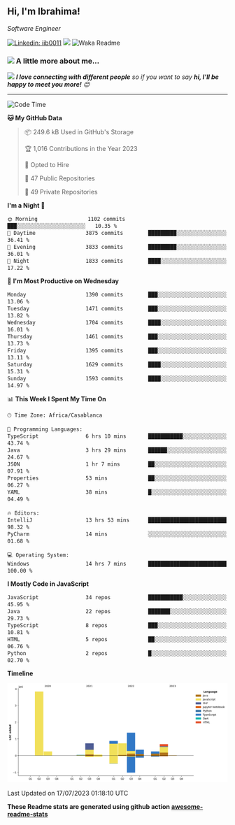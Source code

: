 <h2>Hi, I'm Ibrahima! </h2>
<p><em>Software Engineer 
</em></p>


[![Linkedin: iib0011](https://img.shields.io/badge/-iib0011-blue?style=flat-square&logo=Linkedin&logoColor=white&link=https://www.linkedin.com/in/iib0011/)](https://www.linkedin.com/in/iib0011/)
![](https://visitor-badge.glitch.me/badge?page_id=iib0011)
![Waka Readme](https://github.com/iib0011/iib0011/workflows/Waka%20Readme/badge.svg)


### <img src="https://media.giphy.com/media/VgCDAzcKvsR6OM0uWg/giphy.gif" width="50"> A little more about me...  


<img src="https://media.giphy.com/media/LnQjpWaON8nhr21vNW/giphy.gif" width="60"> <em><b>I love connecting with different people</b> so if you want to say <b>hi, I'll be happy to meet you more!</b> 😊</em>

---
<!--START_SECTION:waka-->
![Code Time](http://img.shields.io/badge/Code%20Time-2%2C332%20hrs%2038%20mins-blue)

**🐱 My GitHub Data** 

> 📦 249.6 kB Used in GitHub's Storage 
 > 
> 🏆 1,016 Contributions in the Year 2023
 > 
> 💼 Opted to Hire
 > 
> 📜 47 Public Repositories 
 > 
> 🔑 49 Private Repositories 
 > 
**I'm a Night 🦉** 

```text
🌞 Morning                1102 commits        ███░░░░░░░░░░░░░░░░░░░░░░   10.35 % 
🌆 Daytime                3875 commits        █████████░░░░░░░░░░░░░░░░   36.41 % 
🌃 Evening                3833 commits        █████████░░░░░░░░░░░░░░░░   36.01 % 
🌙 Night                  1833 commits        ████░░░░░░░░░░░░░░░░░░░░░   17.22 % 
```
📅 **I'm Most Productive on Wednesday** 

```text
Monday                   1390 commits        ███░░░░░░░░░░░░░░░░░░░░░░   13.06 % 
Tuesday                  1471 commits        ███░░░░░░░░░░░░░░░░░░░░░░   13.82 % 
Wednesday                1704 commits        ████░░░░░░░░░░░░░░░░░░░░░   16.01 % 
Thursday                 1461 commits        ███░░░░░░░░░░░░░░░░░░░░░░   13.73 % 
Friday                   1395 commits        ███░░░░░░░░░░░░░░░░░░░░░░   13.11 % 
Saturday                 1629 commits        ████░░░░░░░░░░░░░░░░░░░░░   15.31 % 
Sunday                   1593 commits        ████░░░░░░░░░░░░░░░░░░░░░   14.97 % 
```


📊 **This Week I Spent My Time On** 

```text
🕑︎ Time Zone: Africa/Casablanca

💬 Programming Languages: 
TypeScript               6 hrs 10 mins       ███████████░░░░░░░░░░░░░░   43.74 % 
Java                     3 hrs 29 mins       ██████░░░░░░░░░░░░░░░░░░░   24.67 % 
JSON                     1 hr 7 mins         ██░░░░░░░░░░░░░░░░░░░░░░░   07.91 % 
Properties               53 mins             ██░░░░░░░░░░░░░░░░░░░░░░░   06.27 % 
YAML                     38 mins             █░░░░░░░░░░░░░░░░░░░░░░░░   04.49 % 

🔥 Editors: 
IntelliJ                 13 hrs 53 mins      █████████████████████████   98.32 % 
PyCharm                  14 mins             ░░░░░░░░░░░░░░░░░░░░░░░░░   01.68 % 

💻 Operating System: 
Windows                  14 hrs 7 mins       █████████████████████████   100.00 % 
```

**I Mostly Code in JavaScript** 

```text
JavaScript               34 repos            ███████████░░░░░░░░░░░░░░   45.95 % 
Java                     22 repos            ███████░░░░░░░░░░░░░░░░░░   29.73 % 
TypeScript               8 repos             ███░░░░░░░░░░░░░░░░░░░░░░   10.81 % 
HTML                     5 repos             ██░░░░░░░░░░░░░░░░░░░░░░░   06.76 % 
Python                   2 repos             █░░░░░░░░░░░░░░░░░░░░░░░░   02.70 % 
```



**Timeline**

![Lines of Code chart](https://raw.githubusercontent.com/iib0011/iib0011/master/assets/bar_graph.png)


 Last Updated on 17/07/2023 01:18:10 UTC
<!--END_SECTION:waka-->

**These Readme stats are generated using github action [awesome-readme-stats](https://github.com/iib0011/waka-readme-stats)**
